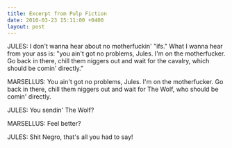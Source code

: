 ```yaml
---
title: Excerpt from Pulp Fiction
date: 2010-03-23 15:11:00 +0400
layout: post
---
```

JULES: I don't wanna hear about no motherfuckin' "ifs." What I wanna hear from your ass is: "you ain't got no problems, Jules. I'm on the motherfucker. Go back in there, chill them niggers out and wait for the cavalry, which should be comin' directly."

MARSELLUS: You ain't got no problems, Jules. I'm on the motherfucker. Go back in there, chill them niggers out and wait for The Wolf, who should be comin' directly.

JULES: You sendin' The Wolf?

MARSELLUS: Feel better?

JULES: Shit Negro, that's all you had to say!
